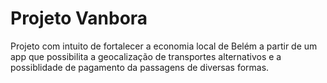 # Projeto Vanbora

Projeto com intuito de fortalecer a economia local de Belém a partir de um app que possibilita a geocalização de transportes alternativos e a possiblidade de pagamento da passagens de diversas formas.
 
